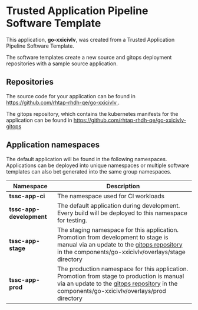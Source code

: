 # Trusted Application Pipeline Software Template

This application, **go-xxicivlv**, was created from a Trusted Application Pipeline Software Template.

The software templates create a new source and gitops deployment repositories with a sample source application. 

## Repositories

The source code for your application can be found in [https://github.com/rhtap-rhdh-qe/go-xxicivlv ](https://github.com/rhtap-rhdh-qe/go-xxicivlv ).
 
The gitops repository, which contains the kubernetes manifests for the application can be found in 
[https://github.com/rhtap-rhdh-qe/go-xxicivlv-gitops ](https://github.com/rhtap-rhdh-qe/go-xxicivlv-gitops ) 

## Application namespaces 

The default application will be found in the following namespaces. Applications can be deployed into unique namespaces or multiple software templates can also bet generated into the same group namespaces.  

|  Namespace   |  Description   |  
| -------- | -------- |
| **tssc-app-ci** | The namespace used for CI workloads |
| **tssc-app-development** | The default application during development. Every build will be deployed to this namespace for testing. |
| **tssc-app-stage** | The staging namespace for this application. Promotion from development to stage is manual via an update to the [gitops repository](https://github.com/rhtap-rhdh-qe/go-xxicivlv-gitops ) in the components/go-xxicivlv/overlays/stage directory |
| **tssc-app-prod** | The production namespace for this application. Promotion from stage to production is manual via an update to the [gitops repository](https://github.com/rhtap-rhdh-qe/go-xxicivlv-gitops ) in the components/go-xxicivlv/overlays/prod directory |